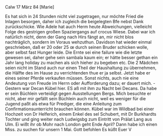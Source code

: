  Calw 17 März 84
[Marie]

Es hat sich in 24 Stunden nicht viel zugetragen, nur möchte Fried die Inlagen besorgen, daher ich zugleich die beigelegten Bfe nebst Dank zurückschicke. Wie Adele hat auch Herm heute Abweichungen, vielleicht Folge des gestrigen großen Spaziergangs auf crocus Wiese. Dabei war ich natürlich nicht, denn der Gang nach Hirs fängt an, mir nicht blos nachträglich, sondern im Voraus wehzuthun. Davidson hat wieder einmal geschrieben, daß er 20 oder 25 œ durch seinen Bruder schicken wolle, aber selbst fast Hunger leide. Die Ernte sei eine failure wie die letzte gewesen sei, daher gehe sein sambala kaum ein; er hätte besser gethan ein Jahr lang holiday zu machen als sich hieher zu begeben etc. Die 2 Mädchen seien nicht im Stand auch nur einen Theil der Haushaltung zu übernehmen, die Hälfte des im Hause zu verrichtenden thue er ja selbst. Jetzt habe er eines seiner Pferde verkaufen müssen. Sonst nichts, auch nie eine Andeutung von Freude im Herrn oder Aufforderung dazu; er dauert mich. - Gestern war Decan Kübel hier. ES aß mit ihm zu Nacht bei Decans. Da habe er sein Büchlein verteidigt gegen Ausstellungen Bergs. Mich besuchte er nicht, aber mir gefällt sein Büchlein auch nicht, weil es weniger für die Jugend paßt als etwa für Prediger, die eine Anleitung zum Confirmationsunterricht brauchen können. Kübel war im Wildbad bei einer Hochzeit von Dr Helferich, einem Enkel des sel Schubert, mit Dr Burkhardts Tochter und ging weiter nach Ludwigsbg zum Eintritt von Prälat Lang aus Ulm. Ei wißt ihr ob Mohr nach London geht Ende April? Dann habe ich einen Miss. zu suchen für unsern 1 Mai. Gott befohlen
 Es küßt Euer V
